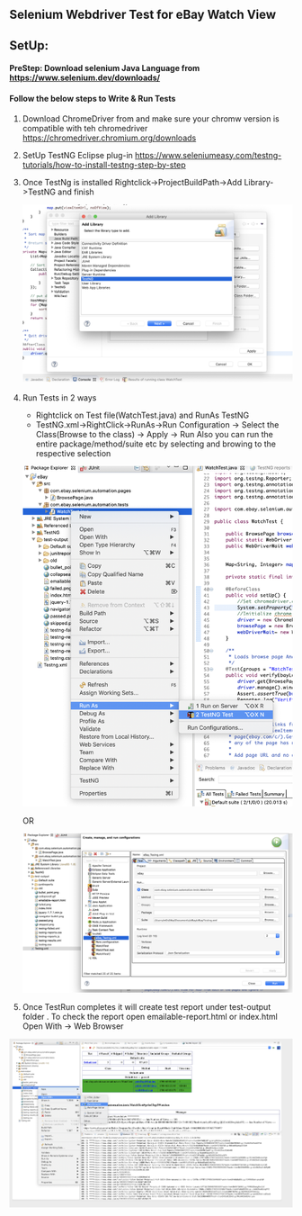 ## Selenium Webdriver Test for eBay Watch View

## SetUp:

#### PreStep:  Download selenium Java Language from https://www.selenium.dev/downloads/
  
#### Follow the below steps to Write & Run Tests

1.  Download ChromeDriver from and make sure your chromw version is compatible with teh chromedriver
    https://chromedriver.chromium.org/downloads
2. SetUp TestNG  Eclipse plug-in
   https://www.seleniumeasy.com/testng-tutorials/how-to-install-testng-step-by-step
3. Once TestNg is installed Rightclick->ProjectBuildPath->Add Library->TestNG and finish  
   
   ![](TestNG.png)

4.  Run Tests in 2 ways
    - Rightclick on Test file(WatchTest.java) and RunAs TestNG  
    - TestNG.xml->RightClick->RunAs->Run Configuration -> Select the Class(Browse to the class) -> Apply -> Run
       Also you can run the  entire package/method/suite etc by selecting and browing to the respective selection
    
    ![](RunTestClass.png)
       
       OR
       
     ![](RunTestNG.png)
    
5.    Once TestRun completes it will create test report under test-output folder . To check the report open                            emailable-report.html or  index.html Open With -> Web Browser    

   ![](TestReport.png)

